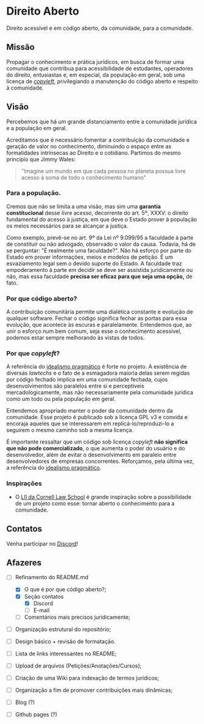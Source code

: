 
# Direito Aberto
Direito acessível e em código aberto, da comunidade, para a comunidade.
## Missão
Propagar o conhecimento e prática jurídicos, em busca de formar uma comunidade que contribua para acessibilidade de estudantes, operadores do direito, entusiastas e, em especial, da população em geral, sob uma licença de *[copyleft](https://www.gnu.org/philosophy/why-copyleft.html)*, privilegiando a manutenção do código aberto e respeito à comunidade.
## Visão
Percebemos que há um grande distanciamento entre a comunidade jurídica e a população em geral. 

Acreditamos que é necessário fomentar a contribuição da comunidade e geração de valor no conhecimento, diminuindo o espaço entre as formalidades intrínsecas ao Direito e o cotidiano. Partimos do mesmo princípio que Jimmy Wales: 

> "Imagine um mundo em que cada pessoa no planeta possua livre acesso à soma de todo o conhecimento humano"

### Para a população.
Cremos que não se limita a uma visão, mas sim uma **garantia constitucional** desse livre acesso, decorrente do art. 5º, XXXV: o direito fundamental do acesso à justiça, em que deve o Estado prover à população os meios necessários para se alcançar a justiça. 

Como exemplo, prevê-se no art. 9º da Lei nº 9.099/95 a faculdade à parte de constituir ou não advogado, observado o valor da causa. Todavia, há de se perguntar: "É realmente uma faculdade?". Não há esforço por parte do Estado em prover informações, meios e modelos de petição. É um esvaziamento legal sem o devido suporte do Estado. A faculdade traz empoderamento à parte em decidir se deve ser assistida juridicamente ou não, mas essa faculdade **precisa ser eficaz para que seja uma opção,** de fato.

### Por que código aberto?

A contribuição comunitária permite uma dialética constante e evolução de qualquer software. Fechar o código significa fechar as portas para essa evolução, que acontece às escuras e paralelamente. Entendemos que, ao unir o esforço num bem comum, seja esse o conhecimento acessível, podemos estar sempre melhorando às vistas de todos.

### Por que *copyleft*?

A referência do [idealismo pragmático](https://www.gnu.org/philosophy/pragmatic.pt-br.html) é forte no projeto. A existência de diversas *lawtechs* e o fato de a esmagadora maioria delas serem regidas por código fechado implica em uma comunidade fechada, cujos desenvolvimentos são paralelos entre si e perceptíveis mercadologicamente, mas não necessariamente pela comunidade jurídica como um todo ou pela população em geral. 

Entendemos apropriado manter o poder da comunidade dentro da comunidade. Esse projeto é publicado sob a licença GPL v3 e convida e encoraja aqueles que se interessarem em replicá-lo/reproduzi-lo a seguirem o mesmo caminho sob a mesma licença. 

É importante ressaltar que um código sob licença *copyleft* **não significa que não pode comercializado**, o que aumenta o poder do usuário e do desenvolvedor, além de evitar o desenvolvimento em paralelo entre desenvolvedores de empresas concorrentes. Reforçamos, pela última vez, a referência do [idealismo pragmático](https://www.gnu.org/philosophy/pragmatic.pt-br.html).

### Inspirações

- O [LII da Cornell Law School](https://www.law.cornell.edu/) é grande inspiração sobre a possibilidade de um projeto como esse: tornar aberto o conhecimento para a comunidade.



## Contatos

Venha participar no [Discord](https://discord.gg/cSThpt5DFs)!

## Afazeres

 - [ ] Refinamento do README.md
	 - [x]  O que é por que código aberto?;
	 - [x] Seção contatos
		 - [x] Discord
		 - [ ] E-mail
	 - [ ] Comentários mais precisos juridicamente;

 - [ ] Organização estrutural do repositório;

 - [ ] Design básico + revisão de formatação.

 - [ ] Lista de links interessantes no README;

 - [ ] Upload de arquivos (Petições/Anotações/Cursos);

 - [ ] Criação de uma Wiki para indexação de termos jurídicos;

 - [ ] Organização a fim de promover contribuições mais dinâmicas;

 - [ ]  Blog (?)

 - [ ] Github pages (?)
